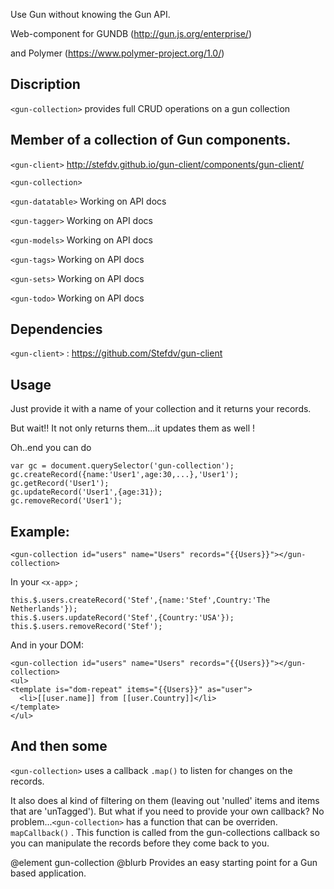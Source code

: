 Use Gun without knowing the Gun API.

Web-component for GUNDB (http://gun.js.org/enterprise/)

and Polymer (https://www.polymer-project.org/1.0/)

## Discription

`<gun-collection>` provides full CRUD operations on a gun collection 

## Member of a collection of Gun components.
`<gun-client>`      http://stefdv.github.io/gun-client/components/gun-client/

`<gun-collection>`

`<gun-datatable>`   Working on API docs

`<gun-tagger>`      Working on API docs

`<gun-models>`      Working on API docs

`<gun-tags>`        Working on API docs

`<gun-sets>`        Working on API docs

`<gun-todo>`        Working on API docs



## Dependencies 
`<gun-client>` : https://github.com/Stefdv/gun-client

## Usage

Just provide it with a name of your collection and it returns your records.

But wait!! It not only returns them...it updates them as well !

Oh..end you can do  

```
var gc = document.querySelector('gun-collection');
gc.createRecord({name:'User1',age:30,...},'User1');
gc.getRecord('User1');
gc.updateRecord('User1',{age:31});
gc.removeRecord('User1');
```
## Example:
`<gun-collection id="users" name="Users" records="{{Users}}"></gun-collection>`

In your `<x-app>` ;

```
this.$.users.createRecord('Stef',{name:'Stef',Country:'The Netherlands'});
this.$.users.updateRecord('Stef',{Country:'USA'});
this.$.users.removeRecord('Stef');
```
And in your DOM:

```
<gun-collection id="users" name="Users" records="{{Users}}"></gun-collection>
<ul>
<template is="dom-repeat" items="{{Users}}" as="user">
  <li>[[user.name]] from [[user.Country]]</li>
</template>
</ul>
```
## And then some

`<gun-collection>` uses a callback `.map()`  to listen for changes on the records.

It also does al kind of filtering on them (leaving out 'nulled' items and items that are 'unTagged').
But what if you need to provide your own callback? No problem...`<gun-collection>` has a function that can be overriden. `mapCallback()` . This function is called from the gun-collections callback so you can manipulate the records before they come back to you.

@element gun-collection
@blurb Provides an easy starting point for a Gun based application.
